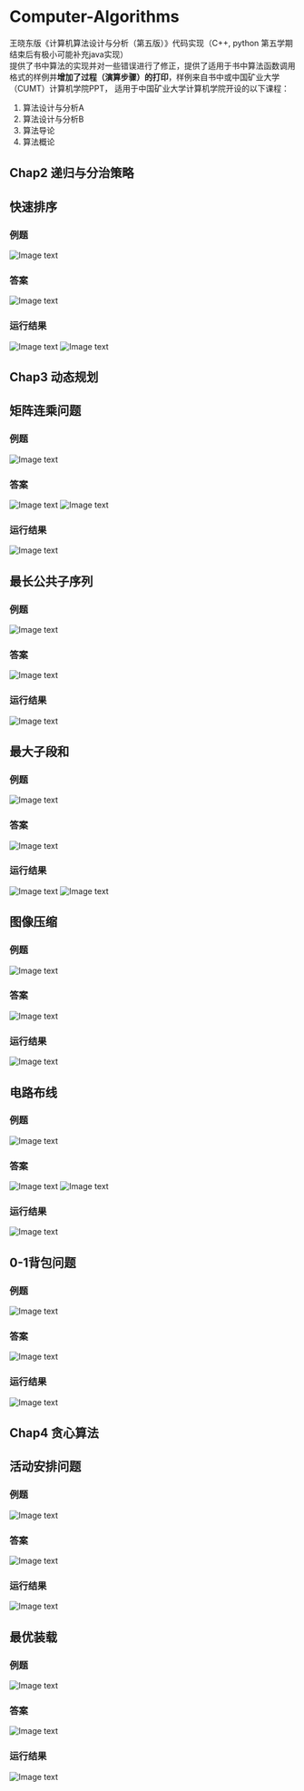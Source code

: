 # Computer-Algorithms
王晓东版《计算机算法设计与分析（第五版）》代码实现（C++, python 第五学期结束后有极小可能补充java实现）  
提供了书中算法的实现并对一些错误进行了修正，提供了适用于书中算法函数调用格式的样例并**增加了过程（演算步骤）的打印**，样例来自书中或中国矿业大学（CUMT）计算机学院PPT，
适用于中国矿业大学计算机学院开设的以下课程：
1. 算法设计与分析A
2. 算法设计与分析B
3. 算法导论
4. 算法概论

## Chap2 递归与分治策略
## 快速排序
### 例题
![Image text](https://github.com/AoiDarcy/Computer-Algorithms/blob/main/README.assets/%E5%BF%AB%E9%80%9F%E6%8E%92%E5%BA%8F1.png)
### 答案
![Image text](https://github.com/AoiDarcy/Computer-Algorithms/blob/main/README.assets/%E5%BF%AB%E9%80%9F%E6%8E%92%E5%BA%8F2.png)
### 运行结果
![Image text](https://github.com/AoiDarcy/Computer-Algorithms/blob/main/README.assets/%E5%BF%AB%E9%80%9F%E6%8E%92%E5%BA%8F3.png)
![Image text](https://github.com/AoiDarcy/Computer-Algorithms/blob/main/README.assets/%E5%BF%AB%E9%80%9F%E6%8E%92%E5%BA%8F4.png)

## Chap3 动态规划
## 矩阵连乘问题
### 例题
![Image text](https://github.com/AoiDarcy/Computer-Algorithms/blob/main/README.assets/%E7%9F%A9%E9%98%B5%E8%BF%9E%E4%B9%98%E9%97%AE%E9%A2%981.png)
### 答案
![Image text](https://github.com/AoiDarcy/Computer-Algorithms/blob/main/README.assets/%E7%9F%A9%E9%98%B5%E8%BF%9E%E4%B9%98%E9%97%AE%E9%A2%982.png)
![Image text](https://github.com/AoiDarcy/Computer-Algorithms/blob/main/README.assets/%E7%9F%A9%E9%98%B5%E8%BF%9E%E4%B9%98%E9%97%AE%E9%A2%983.png)
### 运行结果
![Image text](https://github.com/AoiDarcy/Computer-Algorithms/blob/main/README.assets/%E7%9F%A9%E9%98%B5%E8%BF%9E%E4%B9%98%E9%97%AE%E9%A2%984.png)

## 最长公共子序列
### 例题
![Image text](https://github.com/AoiDarcy/Computer-Algorithms/blob/main/README.assets/%E6%9C%80%E9%95%BF%E5%85%AC%E5%85%B1%E5%AD%90%E5%BA%8F%E5%88%971.png)
### 答案
![Image text](https://github.com/AoiDarcy/Computer-Algorithms/blob/main/README.assets/%E6%9C%80%E9%95%BF%E5%85%AC%E5%85%B1%E5%AD%90%E5%BA%8F%E5%88%972.png)
### 运行结果
![Image text](https://github.com/AoiDarcy/Computer-Algorithms/blob/main/README.assets/%E6%9C%80%E9%95%BF%E5%85%AC%E5%85%B1%E5%AD%90%E5%BA%8F%E5%88%973.png)

## 最大子段和
### 例题
![Image text](https://github.com/AoiDarcy/Computer-Algorithms/blob/main/README.assets/%E6%9C%80%E5%A4%A7%E5%AD%90%E6%AE%B5%E5%92%8C1.png)
### 答案
![Image text](https://github.com/AoiDarcy/Computer-Algorithms/blob/main/README.assets/%E6%9C%80%E5%A4%A7%E5%AD%90%E6%AE%B5%E5%92%8C2.png)
### 运行结果
![Image text](https://github.com/AoiDarcy/Computer-Algorithms/blob/main/README.assets/%E6%9C%80%E5%A4%A7%E5%AD%90%E6%AE%B5%E5%92%8C3.png)
![Image text](https://github.com/AoiDarcy/Computer-Algorithms/blob/main/README.assets/%E6%9C%80%E5%A4%A7%E5%AD%90%E6%AE%B5%E5%92%8C4.png)

## 图像压缩
### 例题
![Image text](https://github.com/WanpengXu/Computer-Algorithms/blob/main/README.assets/%E5%9B%BE%E5%83%8F%E5%8E%8B%E7%BC%A91.png)
### 答案
![Image text](https://github.com/WanpengXu/Computer-Algorithms/blob/main/README.assets/%E5%9B%BE%E5%83%8F%E5%8E%8B%E7%BC%A92.png)
### 运行结果
![Image text](https://github.com/WanpengXu/Computer-Algorithms/blob/main/README.assets/%E5%9B%BE%E5%83%8F%E5%8E%8B%E7%BC%A93.png)

## 电路布线
### 例题
![Image text](https://github.com/AoiDarcy/Computer-Algorithms/blob/main/README.assets/%E7%94%B5%E8%B7%AF%E5%B8%83%E7%BA%BF1.png)
### 答案
![Image text](https://github.com/AoiDarcy/Computer-Algorithms/blob/main/README.assets/%E7%94%B5%E8%B7%AF%E5%B8%83%E7%BA%BF2.png)
![Image text](https://github.com/AoiDarcy/Computer-Algorithms/blob/main/README.assets/%E7%94%B5%E8%B7%AF%E5%B8%83%E7%BA%BF3.png)
### 运行结果
![Image text](https://github.com/AoiDarcy/Computer-Algorithms/blob/main/README.assets/%E7%94%B5%E8%B7%AF%E5%B8%83%E7%BA%BF4.png)

## 0-1背包问题
### 例题
![Image text](https://github.com/AoiDarcy/Computer-Algorithms/blob/main/README.assets/0-1%E8%83%8C%E5%8C%85%E9%97%AE%E9%A2%981.png)
### 答案
![Image text](https://github.com/AoiDarcy/Computer-Algorithms/blob/main/README.assets/0-1%E8%83%8C%E5%8C%85%E9%97%AE%E9%A2%982.png)
### 运行结果
![Image text](https://github.com/AoiDarcy/Computer-Algorithms/blob/main/README.assets/0-1%E8%83%8C%E5%8C%85%E9%97%AE%E9%A2%983.png)

## Chap4 贪心算法
## 活动安排问题
### 例题
![Image text](https://github.com/AoiDarcy/Computer-Algorithms/blob/main/README.assets/%E6%B4%BB%E5%8A%A8%E5%AE%89%E6%8E%92%E9%97%AE%E9%A2%981.png)
### 答案
![Image text](https://github.com/AoiDarcy/Computer-Algorithms/blob/main/README.assets/%E6%B4%BB%E5%8A%A8%E5%AE%89%E6%8E%92%E9%97%AE%E9%A2%982.png)
### 运行结果
![Image text](https://github.com/AoiDarcy/Computer-Algorithms/blob/main/README.assets/%E6%B4%BB%E5%8A%A8%E5%AE%89%E6%8E%92%E9%97%AE%E9%A2%983.png)

## 最优装载
### 例题
![Image text](https://github.com/AoiDarcy/Computer-Algorithms/blob/main/README.assets/%E6%9C%80%E4%BC%98%E8%A3%85%E8%BD%BD1.png)
### 答案
![Image text](https://github.com/AoiDarcy/Computer-Algorithms/blob/main/README.assets/%E6%9C%80%E4%BC%98%E8%A3%85%E8%BD%BD2.png)
### 运行结果
![Image text](https://github.com/AoiDarcy/Computer-Algorithms/blob/main/README.assets/%E6%9C%80%E4%BC%98%E8%A3%85%E8%BD%BD3.png)
